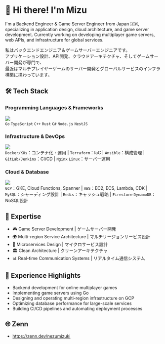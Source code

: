 # 👋 Hi there! I'm Mizu

I'm a Backend Engineer & Game Server Engineer from Japan 🇯🇵, specializing in application design, cloud architecture, and game server development.
Currently working on developing multiplayer game servers, web APIs, and infrastructure for global services.

私はバックエンドエンジニア＆ゲームサーバーエンジニアです。  
アプリケーション設計、API開発、クラウドアーキテクチャ、そしてゲームサーバー開発が専門で、  
最近はマルチプレイヤーゲームのサーバー開発とグローバルサービスのインフラ構築に携わっています。

## 🛠️ Tech Stack

### Programming Languages & Frameworks
<img src="https://skillicons.dev/icons?i=go,ts,cpp,rust,cs,nodejs,nestjs" /> <br />
`Go` `TypeScript` `C++` `Rust` `C#` `Node.js` `NestJS`

### Infrastructure & DevOps
<img src="https://skillicons.dev/icons?i=docker,kubernetes,terraform,ansible,gitlab,nginx,linux,jenkins" /> <br />
`Docker/K8s`：コンテナ化・運用 | `Terraform`：IaC | `Ansible`：構成管理 | `GitLab/Jenkins`：CI/CD | `Nginx` `Linux`：サーバー運用

### Cloud & Database
<img src="https://skillicons.dev/icons?i=gcp,aws,mysql,redis,firebase,dynamodb" /> <br />
`GCP`：GKE, Cloud Functions, Spanner | `AWS`：EC2, ECS, Lambda, CDK |
`MySQL`：シャーディング設計 | `Redis`：キャッシュ戦略 | `Firestore` `DynamoDB`：NoSQL設計

## 🎯 Expertise
- 🎮 Game Server Development | ゲームサーバー開発
- 🌍 Multi-region Service Architecture | マルチリージョンサービス設計
- 🔄 Microservices Design | マイクロサービス設計
- 🏛️ Clean Architecture | クリーンアーキテクチャ
- 📊 Real-time Communication Systems | リアルタイム通信システム

## 💼 Experience Highlights
- Backend development for online multiplayer games
- Implementing game servers using Go
- Designing and operating multi-region infrastructure on GCP
- Optimizing database performance for large-scale services
- Building CI/CD pipelines and automating deployment processes

## 🌐 Zenn
- https://zenn.dev/nezumizuki

<!--START_SECTION:lapras-card-->
<!--END_SECTION:lapras-card-->
